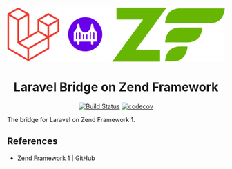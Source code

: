 <p align="center"><img src="docs/logo.svg"></p>

<h1 align="center">Laravel Bridge on Zend Framework</h1>

<p align="center">
<a href="https://travis-ci.com/laravel-bridge/zf1"><img src="https://travis-ci.com/laravel-bridge/zf1.svg?branch=master" alt="Build Status"></a>
<a href="https://codecov.io/gh/laravel-bridge/zf1"><img src="https://codecov.io/gh/laravel-bridge/zf1/branch/master/graph/badge.svg" alt="codecov"></a>
</p>

The bridge for Laravel on Zend Framework 1.

## References

* [Zend Framework 1](https://github.com/zendframework/zf1) | GitHub
